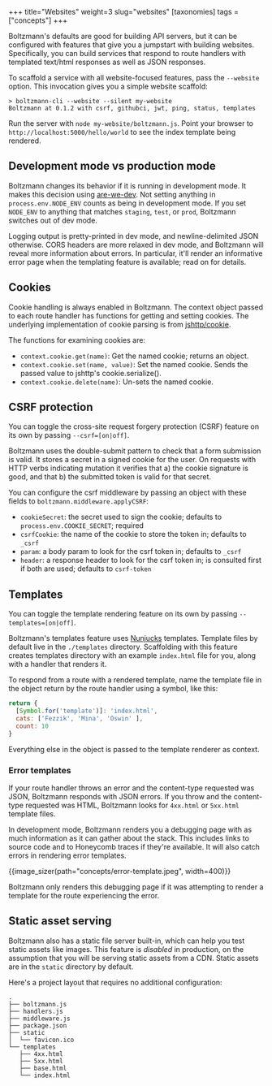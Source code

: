 +++
title="Websites"
weight=3
slug="websites"
[taxonomies]
tags = ["concepts"]
+++

Boltzmann's defaults are good for building API servers, but it can be configured
with features that give you a jumpstart with building websites. Specifically,
you can build services that respond to route handlers with templated text/html
responses as well as JSON responses.

<!-- more -->

To scaffold a service with all website-focused features, pass the `--website` option.
This invocation gives you a simple website scaffold:

```shell
> boltzmann-cli --website --silent my-website
Boltzmann at 0.1.2 with csrf, githubci, jwt, ping, status, templates
```

Run the server with `node my-website/boltzmann.js`. Point your browser to
`http://localhost:5000/hello/world` to see the index template being rendered.

## Development mode vs production mode

Boltzmann changes its behavior if it is running in development mode. It makes
this decision using [are-we-dev](https://github.com/chrisdickinson/are-we-dev).
Not setting anything in `process.env.NODE_ENV` counts as being in development mode.
If you set `NODE_ENV` to anything that matches `staging`, `test`, or `prod`,
Boltzmann switches out of dev mode.

Logging output is pretty-printed in dev mode, and newline-delimited JSON otherwise.
CORS headers are more relaxed in dev mode, and Boltzmann will reveal more information
about errors. In particular, it'll render an informative error page when the templating
feature is available; read on for details.

## Cookies

Cookie handling is always enabled in Boltzmann. The context object passed to
each route handler has functions for getting and setting cookies. The underlying
implementation of cookie parsing is from
[jshttp/cookie](https://github.com/jshttp/cookie).

The functions for examining cookies are:

* `context.cookie.get(name)`: Get the named cookie; returns an object.
* `context.cookie.set(name, value)`: Set the named cookie. Sends the passed
  value to jshttp's cookie.serialize().
* `context.cookie.delete(name)`: Un-sets the named cookie.

## CSRF protection

You can toggle the cross-site request forgery protection (CSRF) feature on its own by
passing `--csrf=[on|off]`.

Boltzmann uses the double-submit pattern to check that a form submission is
valid. It stores a secret in a signed cookie for the user. On requests with HTTP
verbs indicating mutation it verifies that a) the cookie signature is good, and
that b) the submitted token is valid for that secret.

You can configure the csrf middleware by passing an object with these fields
to `boltzmann.middleware.applyCSRF`:

- `cookieSecret`: the secret used to sign the cookie; defaults to
  `process.env.COOKIE_SECRET`; required
- `csrfCookie`: the name of the cookie to store the token in; defaults to
  `_csrf`
- `param`: a body param to look for the csrf token in; defaults to `_csrf`
- `header`: a response header to look for the csrf token in; is consulted first
  if both are used; defaults to `csrf-token`

## Templates

You can toggle the template rendering feature on its own by passing
`--templates=[on|off]`.

Boltzmann's templates feature uses
[Nunjucks](https://mozilla.github.io/nunjucks/) templates. Template files by
default live in the `./templates` directory. Scaffolding with this feature
creates templates directory with an example `index.html` file for you, along
with a handler that renders it.

To respond from a route with a rendered template, name the template file in the
object return by the route handler using a symbol, like this:

```js
return {
  [Symbol.for('template')]: 'index.html',
  cats: ['Fezzik', 'Mina', 'Oswin' ],
  count: 10
}
```

Everything else in the object is passed to the template renderer as context.

### Error templates

If your route handler throws an error and the content-type requested was JSON,
Boltzmann responds with JSON errors. If you throw and the content-type requested
was HTML, Boltzmann looks for `4xx.html` or `5xx.html` template files.

In development mode, Boltzmann renders you a debugging page with as much
information as it can gather about the stack. This includes links to source code
and to Honeycomb traces if they're available. It will also catch errors in
rendering error templates.

{{image_sizer(path="concepts/error-template.jpeg", width=400)}}

Boltzmann only renders this debugging page if it was attempting to render a
template for the route experiencing the error.

## Static asset serving

Boltzmann also has a static file server built-in, which can help you test static
assets like images. This feature is *disabled* in production, on the assumption
that you will be serving static assets from a CDN. Static assets are in the
`static` directory by default.

Here's a project layout that requires no additional configuration:

```shell
.
├── boltzmann.js
├── handlers.js
├── middleware.js
├── package.json
├── static
│  └── favicon.ico
└── templates
   ├── 4xx.html
   ├── 5xx.html
   ├── base.html
   └── index.html
```
